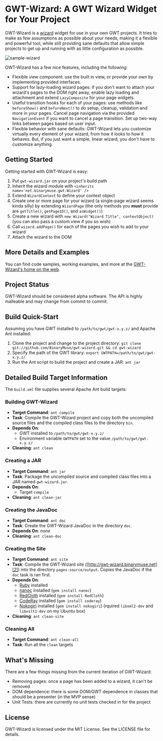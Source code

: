 GWT-Wizard: A GWT Wizard Widget for Your Project
================================================

GWT-Wizard is a [wizard][1] widget for use in your own GWT projects. It
tries to make as few assumptions as possible about your needs, making it a
flexible and powerful tool, while still providing sane defaults that allow
simple projects to get up and running with as little configuration as possible.

![sample-wizard](http://binarymuse.github.com/gwt-wizard/images/sample-wizard.png)

GWT-Wizard has a few nice features, including the following:

  * Flexible view component: use the built in view, or provide your own by
    implementing provided interfaces.
  * Support for lazy-loading wizard pages: if you don't want to attach your
    wizard's pages to the DOM right away, enable lazy loading and attachment
    and extend `LazyComposite` for your page widgets.
  * Useful transition hooks for each of your pages: use methods like
    `beforeShow()` and `beforeNext()` to do setup, cleanup, validation and
    more in your pages. Cancel page navigation via the provided
    `NavigationEvent` if you want to cancel a page transition. Set up two-way
    links between pages based on user input.
  * Flexible behavior with sane defaults: GWT-Wizard lets you customize
    virtually every element of your wizard, from how it looks to how it
    behaves. But, if you just want a simple, linear wizard, you don't have
    to customize anything.

Getting Started
---------------

Getting started with GWT-Wizard is easy:

  1. Put `gwt-wizard.jar` on your project's build path
  2. Inherit the wizard module with `<inherits name='net.binarymuse.gwt.Wizard' />`
  2. Extend `WizardContext` to define your context object
  3. Create one or more page for your wizard (a single-page wizard seems kinda
     silly) by extending `WizardPage` (the only methods you **must** provide
     are `getTitle()`, `getPageID()`, and `asWidget()`)
  4. Create a new wizard with `new Wizard("Wizard Title", contextObject)` (you
     can also pass a custom view if you so wish)
  5. Call `wizard.addPage()` for each of the pages you wish to add to your wizard
  6. Attach the wizard to the DOM

More Details and Examples
-------------------------

You can find code samples, working examples, and more at the
[GWT-Wizard's home on the web][2].

Project Status
--------------

GWT-Wizard should be considered alpha software. The API is highly malleable
and may change from commit to commit.

Build Quick-Start
-----------------

Assuming you have GWT installed to `/path/to/gwt/gwt-x.y.z/` and Apache
Ant installed:

  1. Clone the project and change to the project directory:
     `git clone git://github.com/BinaryMuse/gwt-wizard.git && cd gwt-wizard`
  2. Specify the path of the GWT library:
     `export GWTPATH=/path/to/gwt/gwt-x.y.z/`
  3. Run the Ant script to build the project and create a JAR:
     `ant jar`

Detailed Build Target Information
---------------------------------

The `build.xml` file supplies several Apache Ant build targets:

### Building GWT-Wizard

  * **Target Command**: `ant compile`
  * **Task**: Compile the GWT-Wizard project and copy both the uncompiled source
    files and the compiled class files to the directory `bin`.
  * **Depends On**:
    * GWT installed to `/path/to/gwt/gwt-x.y.z/`
    * Environment variable `GWTPATH` set to the value `/path/to/gwt/gwt-x.y.z/`
  * **Cleaning**: `ant clean`

### Creating a JAR

  * **Target Command**: `ant jar`
  * **Task**: Package the uncompiled source and compiled class files into a JAR
    named `gwt-wizard.jar`.
  * **Depends On**:
    * Target `compile`
  * **Cleaning**: `ant clean-jar`

### Creating the JavaDoc

  * **Target Command**: `ant doc`
  * **Task**: Create the GWT-Wizard JavaDoc in the directory `doc`.
  * **Depends On**: *none*
  * **Cleaning**: `ant clean-doc`

### Creating the Site

  * **Target Command**: `ant site`
  * **Task**: Compile the GWT-Wizard site ([http://gwt-wizard.binarymuse.net][2])
    into the directory `pages-source/output`. Copies the JavaDoc if the `doc`
    task is ran first.
  * **Depends On**:
    * [Ruby][3] installed
    * [nanoc][4] installed (`gem install nanoc`)
    * [RedCloth][5] installed (`gem install RedCloth`)
    * [CodeRay][6] installed (`gem install coderay`)
    * [Nokogiri][7] installed (`gem install nokogiri`)
      (rquired `libxml2-dev` and `libxslt1-dev` on my Ubuntu box)
  * **Cleaning**: `ant clean-site`

### Cleaning All

  * **Target Command**: `ant clean-all`
  * **Task**: Run all the `clean` targets

What's Missing
--------------

There are a few things missing from the current iteration of GWT-Wizard:

  * Removing pages: once a page has been added to a wizard, it can't
    be removed
  * DOM dependence: there is some DOM/GWT dependence in classes that should
    be a presenter (in the MVP sense)
  * Unit Tests: there are currently no unit tests checked in for the project

License
-------

GWT-Wizard is licensed under the MIT License. See the LICENSE file for details.

  [1]: http://en.wikipedia.org/wiki/Wizard_%28software%29 "Wizard on Wikipedia"
  [2]: http://gwt-wizard.binarymuse.net/ "GWT-Wizard Home Page"
  [3]: http://www.ruby-lang.org/en/ "Ruby"
  [4]: http://nanoc.stoneship.org/ "nanoc"
  [5]: http://redcloth.org/ "RedCloth"
  [6]: http://coderay.rubychan.de/ "CodeRay"
  [7]: http://nokogiri.org/ "Nokogiri"

